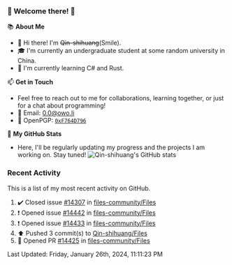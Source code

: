 ### 🌟 Welcome there! 🌟

📚 **About Me**
- 👋 Hi there! I'm ~~Qin-shihuang~~(Smile).
- 🎓 I'm currently an undergraduate student at some random university in China.
- 🌱 I'm currently learning C# and Rust.

📫 **Get in Touch**
- Feel free to reach out to me for collaborations, learning together, or just for a chat about programming!
- 📩 Email: 0.0@owo.li
- 🔑 OpenPGP: [`0xF764D796`](https://keys.openpgp.org/vks/v1/by-fingerprint/99D5AF94A1585E16E14895EFBF6C0BF4F764D796)


📝 **My GitHub Stats**
- Here, I'll be regularly updating my progress and the projects I am working on. Stay tuned!
![Qin-shihuang's GitHub stats](https://github-readme-stats.vercel.app/api?username=Qin-shihuang&show_icons=true)

### Recent Activity

This is a list of my most recent activity on GitHub.

<!--RECENT_ACTIVITY:start-->
1. ✔️ Closed issue [#14307](https://github.com/files-community/Files/issues/14307) in [files-community/Files](https://github.com/files-community/Files)<br>
2. ❗️ Opened issue [#14442](https://github.com/files-community/Files/issues/14442) in [files-community/Files](https://github.com/files-community/Files)<br>
3. ❗️ Opened issue [#14433](https://github.com/files-community/Files/issues/14433) in [files-community/Files](https://github.com/files-community/Files)<br>
4. ⬆️ Pushed 3 commit(s) to [Qin-shihuang/Files](https://github.com/Qin-shihuang/Files)<br>
5. 💪 Opened PR [#14425](https://github.com/files-community/Files/pull/14425) in [files-community/Files](https://github.com/files-community/Files)<br>
<!--RECENT_ACTIVITY:end-->

<!--RECENT_ACTIVITY:last_update-->
Last Updated: Friday, January 26th, 2024, 11:11:23 PM
<!--RECENT_ACTIVITY:last_update_end-->
